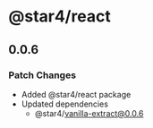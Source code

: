 # @star4/react

## 0.0.6

### Patch Changes

- Added @star4/react package
- Updated dependencies
  - @star4/vanilla-extract@0.0.6
